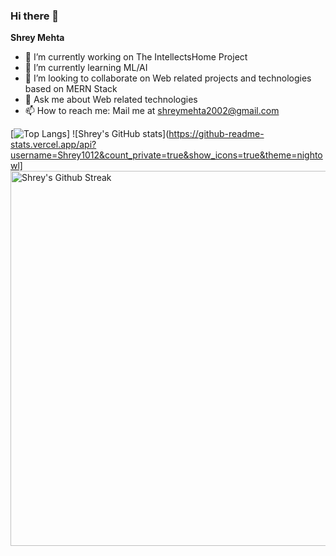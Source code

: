 ### Hi there 👋

**Shrey Mehta** 

- 🔭 I’m currently working on The IntellectsHome Project
- 🌱 I’m currently learning ML/AI
- 👯 I’m looking to collaborate on Web related projects and technologies based on MERN Stack
- 💬 Ask me about Web related technologies
- 📫 How to reach me: Mail me at shreymehta2002@gmail.com


[![Top Langs](https://github-readme-stats.vercel.app/api/top-langs/?username=Shrey1012&layout=compact)]
![Shrey's GitHub stats](https://github-readme-stats.vercel.app/api?username=Shrey1012&count_private=true&show_icons=true&theme=nightowl]
<img align="center" src="https://github-readme-streak-stats.herokuapp.com/?user=Shrey1012&theme=nightowl&hide_border=true" alt="Shrey's Github Streak" width="600"/>
